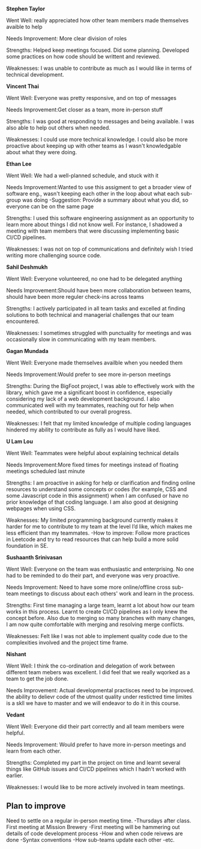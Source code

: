 **Stephen Taylor**

Went Well: really appreciated how other team members made themselves avaible to help

Needs Improvement: More clear division of roles

Strengths: Helped keep meetings focused. Did some planning. Developed some practices on how code should be writtent and reviewed.

Weaknesses: I was unable to contribute as much as I would like in terms of technical development.

**Vincent Thai**

Went Well: Everyone was pretty responsive, and on top of messages

Needs Improvement:Get closer as a team, more in-person stuff

Strengths: I was good at responding to messages and being available. I was also able to help out others when needed.

Weaknesses: I could use more technical knowledge. I could also be more proactive about keeping up with other teams as I wasn't knowledgable about what they were doing.

**Ethan Lee**

Went Well: We had a well-planned schedule, and stuck with it

Needs Improvement:Wanted to use this assigment to get a broader view of software eng., wasn't keeping each other in the loop about what each sub-group was doing
-Suggestion: Provide a summary about what you did, so everyone can be on the same page

Strengths: I used this software engineering assignment as an opportunity to learn more about things I did not know well. For instance, I shadowed a meeting with team members that were discussing implementing basic CI/CD pipelines.

Weaknesses: I was not on top of communications and definitely wish I tried writing more challenging source code.

**Sahil Deshmukh**

Went Well: Everyone volunteered, no one had to be delegated anything

Needs Improvement:Should have been more collaboration between teams, should have been more reguler check-ins across teams

Strengths: I actively participated in all team tasks and excelled at finding solutions to both technical and managerial challenges that our team encountered.

Weaknesses: I sometimes struggled with punctuality for meetings and was occasionally slow in communicating with my team members.

**Gagan Mundada**

Went Well: Everyone made themselves availble when you needed them

Needs Improvement:Would prefer to see more in-person meetings

Strengths: During the BigFoot project, I was able to effectively work with the library, which gave me a significant boost in confidence, especially considering my lack of a web development background. I also communicated well with my teammates, reaching out for help when needed, which contributed to our overall progress.

Weaknesses: I felt that my limited knowledge of multiple coding languages hindered my ability to contribute as fully as I would have liked.

**U Lam Lou**

Went Well: Teammates were helpful about explaining technical details

Needs Improvement:More fixed times for meetings instead of floating meetings scheduled last minute

Strengths: I am proactive in asking for help or clarification and finding online resources to understand some concepts or codes (for example, CSS and some Javascript code in this assignment) when I am confused or have no prior knowledge of that coding language. I am also good at designing webpages when using CSS.

Weaknesses: My limited programming background currently makes it harder for me to contribute to my team at the level I’d like, which makes me less efficient than my teammates.
-How to improve: Follow more practices in Leetcode and try to read resources that can help build a more solid foundation in SE.

**Sushaanth Srinivasan**

Went Well: Everyone on the team was enthusiastic and enterprising. No one had to be reminded to do their part, and everyone was very proactive.

Needs Improvement: Need to have some more online/offline cross sub-team meetings to discuss about each others' work and learn in the process.

Strengths: First time managing a large team, learnt a lot about how our team works in this process. Learnt to create CI/CD pipelines as I only knew the concept before. Also due to merging so many branches with many changes, I am now quite comfortable with merging and resolving merge conflicts.

Weaknesses: Felt like I was not able to implement quality code due to the complexities involved and the project time frame.

**Nishant**

Went Well: I think the co-ordination and delegation of work between different team mebers was excellent. I did feel that we really wqorked as a team to get the job done.

Needs Improvement:
Actual developmental practisces need to be improved. the ability to delievr code of the utmost quality under restictred time limites is a skll we have to master and we will endeavor to do it in this course.

**Vedant**

Went Well: Everyone did their part correctly and all team members were helpful.

Needs Improvement: Would prefer to have more in-person meetings and learn from each other.

Strengths: Completed my part in the project on time and learnt several things like GitHub issues and CI/CD pipelines which I hadn't worked with earlier.

Weaknesses: I would like to be more actively involved in team meetings.


## Plan to improve

Need to settle on a regular in-person meeting time.
-Thursdays after class. First meeting at Mission Brewery
-First meeting will be hammering out details of code development process
-How and when code reivews are done
-Syntax conventions
-How sub-teams update each other
-etc.
